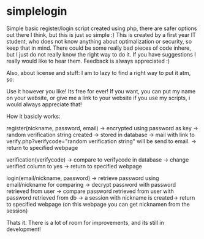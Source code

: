 simplelogin
===========

Simple basic register/login script created using php, there are safer options out there I think, but this is just so simple :)
This is created by a first year IT student, who does not know anything about optimalization or security, so keep that in mind.
There could be some really bad pieces of code inhere, but I just do not really know the right way to do it. If you have suggestions I really would like to hear them. Feedback is always appreciated  :)

Also, about license and stuff:
I am to lazy to find a right way to put it atm, so:

Use it however you like! Its free for ever! If you want, you can put my name on your website, or give me a link to your website if you use my scripts, i would always appreciate that!

How it basicly works:

register(nickname, password, email) -> encrypted using password as key -> random verification string created -> stored in database -> mail with link to verify.php?verifycode="random verification string" will be send to email. -> return to specified webpage

verification(verifycode) -> compare to verifycode in database -> change verified column to yes -> return to specified webpage

login(email/nickname, password) -> retrieve password using email/nickname for comparing -> decrypt password with password retrieved from user -> compare password retrieved from user with password retrieved from db -> a session with nickname is created-> return to specified webpage (on this webpage you can get nicknamen from the session)

Thats it. There is a lot of room for improvements, and its still in development!

